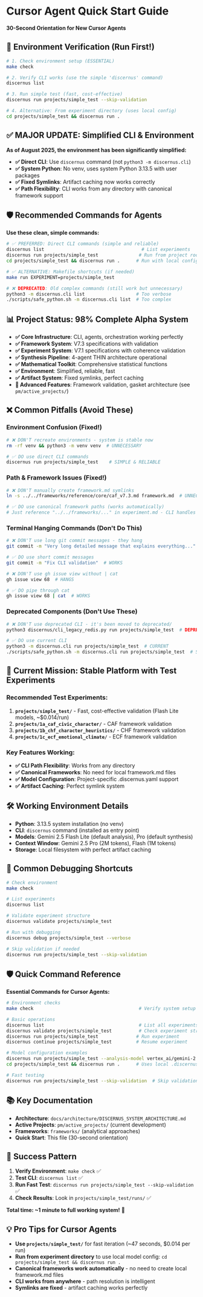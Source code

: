 # Cursor Agent Quick Start Guide

**30-Second Orientation for New Cursor Agents**

## 🚀 Environment Verification (Run First!)

```bash
# 1. Check environment setup (ESSENTIAL)
make check

# 2. Verify CLI works (use the simple 'discernus' command)
discernus list

# 3. Run simple test (fast, cost-effective)
discernus run projects/simple_test --skip-validation

# 4. Alternative: From experiment directory (uses local config)
cd projects/simple_test && discernus run .
```

## ✅ **MAJOR UPDATE**: Simplified CLI & Environment

**As of August 2025, the environment has been significantly simplified:**

- **✅ Direct CLI**: Use `discernus` command (not `python3 -m discernus.cli`)
- **✅ System Python**: No venv, uses system Python 3.13.5 with user packages
- **✅ Fixed Symlinks**: Artifact caching now works correctly
- **✅ Path Flexibility**: CLI works from any directory with canonical framework support

## 🛡️ Recommended Commands for Agents

**Use these clean, simple commands:**

```bash
# ✅ PREFERRED: Direct CLI commands (simple and reliable)
discernus list                                    # List experiments
discernus run projects/simple_test               # Run from project root
cd projects/simple_test && discernus run .      # Run with local config

# ✅ ALTERNATIVE: Makefile shortcuts (if needed)
make run EXPERIMENT=projects/simple_test

# ❌ DEPRECATED: Old complex commands (still work but unnecessary)
python3 -m discernus.cli list                   # Too verbose
./scripts/safe_python.sh -m discernus.cli list  # Too complex
```

## 📊 Project Status: 98% Complete Alpha System

- **✅ Core Infrastructure**: CLI, agents, orchestration working perfectly
- **✅ Framework System**: V7.3 specifications with validation
- **✅ Experiment System**: V7.1 specifications with coherence validation
- **✅ Synthesis Pipeline**: 4-agent THIN architecture operational
- **✅ Mathematical Toolkit**: Comprehensive statistical functions
- **✅ Environment**: Simplified, reliable, fast
- **✅ Artifact System**: Fixed symlinks, perfect caching
- **🔄 Advanced Features**: Framework validation, gasket architecture (see `pm/active_projects/`)

## ❌ Common Pitfalls (Avoid These)

### Environment Confusion (Fixed!)
```bash
# ❌ DON'T recreate environments - system is stable now
rm -rf venv && python3 -m venv venv  # UNNECESSARY

# ✅ DO use direct CLI commands
discernus run projects/simple_test    # SIMPLE & RELIABLE
```

### Path & Framework Issues (Fixed!)
```bash
# ❌ DON'T manually create framework.md symlinks
ln -s ../../frameworks/reference/core/caf_v7.3.md framework.md  # UNNECESSARY

# ✅ DO use canonical framework paths (works automatically)
# Just reference "../../frameworks/..." in experiment.md - CLI handles it
```

### Terminal Hanging Commands (Don't Do This)
```bash
# ❌ DON'T use long git commit messages - they hang
git commit -m "Very long detailed message that explains everything..."  # HANGS

# ✅ DO use short commit messages
git commit -m "Fix CLI validation"  # WORKS

# ❌ DON'T use gh issue view without | cat
gh issue view 68  # HANGS

# ✅ DO pipe through cat
gh issue view 68 | cat  # WORKS
```

### Deprecated Components (Don't Use These)
```bash
# ❌ DON'T use deprecated CLI - it's been moved to deprecated/
python3 discernus/cli_legacy_redis.py run projects/simple_test  # DEPRECATED

# ✅ DO use current CLI
python3 -m discernus.cli run projects/simple_test  # CURRENT
./scripts/safe_python.sh -m discernus.cli run projects/simple_test  # SAFEST
```

## 🎯 Current Mission: Stable Platform with Test Experiments

### Recommended Test Experiments:
1. **`projects/simple_test/`** - Fast, cost-effective validation (Flash Lite models, ~$0.014/run)
2. **`projects/1a_caf_civic_character/`** - CAF framework validation
3. **`projects/1b_chf_character_heuristics/`** - CHF framework validation  
4. **`projects/1c_ecf_emotional_climate/`** - ECF framework validation

### Key Features Working:
- **✅ CLI Path Flexibility**: Works from any directory
- **✅ Canonical Frameworks**: No need for local framework.md files  
- **✅ Model Configuration**: Project-specific .discernus.yaml support
- **✅ Artifact Caching**: Perfect symlink system

## 🛠️ Working Environment Details

- **Python**: 3.13.5 system installation (no venv)
- **CLI**: `discernus` command (installed as entry point)
- **Models**: Gemini 2.5 Flash Lite (default analysis), Pro (default synthesis)
- **Context Window**: Gemini 2.5 Pro (2M tokens), Flash (1M tokens)
- **Storage**: Local filesystem with perfect artifact caching

## 🔧 Common Debugging Shortcuts

```bash
# Check environment
make check

# List experiments
discernus list

# Validate experiment structure
discernus validate projects/simple_test

# Run with debugging
discernus debug projects/simple_test --verbose

# Skip validation if needed
discernus run projects/simple_test --skip-validation
```

## 🛡️ Quick Command Reference

**Essential Commands for Cursor Agents:**

```bash
# Environment checks
make check                                       # Verify system setup

# Basic operations
discernus list                                   # List all experiments
discernus validate projects/simple_test          # Check experiment structure
discernus run projects/simple_test              # Run experiment
discernus continue projects/simple_test         # Resume experiment

# Model configuration examples
discernus run projects/simple_test --analysis-model vertex_ai/gemini-2.5-flash-lite
cd projects/simple_test && discernus run .      # Uses local .discernus.yaml config

# Fast testing
discernus run projects/simple_test --skip-validation  # Skip validation for speed
```

## 📚 Key Documentation

- **Architecture**: `docs/architecture/DISCERNUS_SYSTEM_ARCHITECTURE.md`
- **Active Projects**: `pm/active_projects/` (current development)
- **Frameworks**: `frameworks/` (analytical approaches)
- **Quick Start**: This file (30-second orientation)

## 🎯 Success Pattern

1. **Verify Environment**: `make check` ✅
2. **Test CLI**: `discernus list` ✅  
3. **Run Fast Test**: `discernus run projects/simple_test --skip-validation` ✅
4. **Check Results**: Look in `projects/simple_test/runs/` ✅

**Total time: ~1 minute to full working system!** 🚀

## 💡 Pro Tips for Cursor Agents

- **Use `projects/simple_test/`** for fast iteration (~47 seconds, $0.014 per run)
- **Run from experiment directory** to use local model config: `cd projects/simple_test && discernus run .`
- **Canonical frameworks work automatically** - no need to create local framework.md files
- **CLI works from anywhere** - path resolution is intelligent
- **Symlinks are fixed** - artifact caching works perfectly
